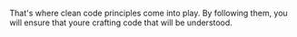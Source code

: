 That's where clean code principles come into play. By following them, you will ensure that youre crafting code that will be understood.
